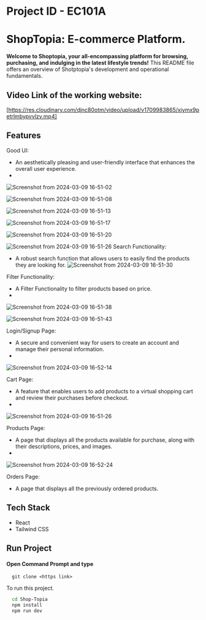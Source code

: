 # Project ID - EC101A

<!-- # Project ID - EC102A

# Hacking Guide for Shop-Topia 😎

## .Shop-Topia 🤞

It is an E-Commerce Website made with React js 😊


## How to setup it on your device ?? 🤔

### 🤞 Step 1

Click on Fork and rename it as

#### TeamName_ProjectID
### 🤞 Step 2
Copy the https link from Code Section

#### Open Command Prompt and type

```http
  cd desktop
  git clone <https link>
```
Now the project is on your desktop now open it with your code editor
### 🤞 step 3
open terminal on the project and type
```http
  cd Shop-Topia
  npm i
  npm Start
```
now you are got to go for hacking !!


## 😒 What You are  able to change?
1. Given Colors
2. Logo
3. Landing page Image
4. Landing Text Design
5. Make it a single page on scroll or multipage as you wish




## 👌 Ask your doubt on Discord

[Click Here](https://discord.com/invite/8qJBt5pby5)  👈👈 -->

# ShopTopia: E-commerce Platform.

**Welcome to Shoptopia, your all-encompassing platform for browsing, purchasing, and indulging in the latest lifestyle trends!** This README file offers an overview of Shotptopia's development and operational fundamentals.


## Video Link of the working website:
[https://res.cloudinary.com/djnc80otm/video/upload/v1709983865/xiymx9petrlmbypvvlzv.mp4]

## Features

Good UI:

- An aesthetically pleasing and user-friendly interface that enhances the overall user experience.
- 
![Screenshot from 2024-03-09 16-51-02](https://github.com/Dhirajsingh212/cypherZ_EC102A/assets/92836453/81be428f-8d2d-4166-8ac1-47bcc55bdb5a)

![Screenshot from 2024-03-09 16-51-08](https://github.com/Dhirajsingh212/cypherZ_EC102A/assets/92836453/54b3aab3-72cb-424d-84f2-3300b71787c1)

![Screenshot from 2024-03-09 16-51-13](https://github.com/Dhirajsingh212/cypherZ_EC102A/assets/92836453/e3499454-c08c-46a2-a69c-f8d1bfc07294)

![Screenshot from 2024-03-09 16-51-17](https://github.com/Dhirajsingh212/cypherZ_EC102A/assets/92836453/1f0a3a48-81b9-4d70-a7a7-11ff4340783b)

![Screenshot from 2024-03-09 16-51-20](https://github.com/Dhirajsingh212/cypherZ_EC102A/assets/92836453/028e0f13-041e-4688-9277-b11f97574bc6)


![Screenshot from 2024-03-09 16-51-26](https://github.com/Dhirajsingh212/cypherZ_EC102A/assets/92836453/2cdbd00a-dd72-4523-9b9a-5a66e69f5032)
Search Functionality:

- A robust search function that allows users to easily find the products they are looking for.
![Screenshot from 2024-03-09 16-51-30](https://github.com/Dhirajsingh212/cypherZ_EC102A/assets/92836453/19eff443-8e98-42d1-b3f4-5f0731db467d)

Filter Functionality:

- A Filter Functionality to filter products based on price.
- 
![Screenshot from 2024-03-09 16-51-38](https://github.com/Dhirajsingh212/cypherZ_EC102A/assets/92836453/c3112c7a-3070-4628-a986-c96cef1b673f)

![Screenshot from 2024-03-09 16-51-43](https://github.com/Dhirajsingh212/cypherZ_EC102A/assets/92836453/7d3e6928-2d31-40bc-b402-9a40ea2dd3fb)

Login/Signup Page:

- A secure and convenient way for users to create an account and manage their personal information.
- 
![Screenshot from 2024-03-09 16-52-14](https://github.com/Dhirajsingh212/cypherZ_EC102A/assets/92836453/d06cb250-290e-43e1-8bcf-90afd9caacda)

Cart Page:

- A feature that enables users to add products to a virtual shopping cart and review their purchases before checkout.
- 
![Screenshot from 2024-03-09 16-51-26](https://github.com/Dhirajsingh212/cypherZ_EC102A/assets/92836453/da260eb1-4cbd-436b-8918-983a664580a9)

Products Page:

- A page that displays all the products available for purchase, along with their descriptions, prices, and images.
- 
![Screenshot from 2024-03-09 16-52-24](https://github.com/Dhirajsingh212/cypherZ_EC102A/assets/92836453/1cd027a3-ee7a-4f4e-a956-1d7ba6953681)

Orders Page:

- A page that displays all the previously ordered products.

## Tech Stack

- React
- Tailwind CSS

## Run Project

#### Open Command Prompt and type

```http
  git clone <https link>
```

To run this project.

```bash
  cd Shop-Topia
  npm install
  npm run dev
```

